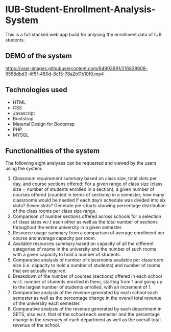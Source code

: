 # IUB-Student-Enrollment-Analysis-System
This is a full stacked web app build for anlysing the enrollment data of IUB students.


## DEMO of the system

https://user-images.githubusercontent.com/84903691/216838608-9558dbd3-4f5f-480d-8c15-78a2b11b10f0.mp4


## Technologies used
* HTML
* CSS
* Javascript
* Bootstrap
* Material Design for Bootstrap
* PHP
* MYSQL

## Functionalities of the system
The following eight analyses can be requested and viewed by the users using the system:
1. Classroom requirement summary based on class size, total slots per day, and
course sections offered:
For a given range of class size (class size = number of students enrolled in a
section), a given number of courses offered (counted in terms of sections) in a
semester, how many classrooms would be needed if each day’s schedule was
divided into six slots? Seven slots?
Generate pie-charts showing percentage distribution of the class rooms per class
size range.
2. Comparison of number sections offered across schools for a selection of class
sizes w.r.t each other as well as the total number of sections throughout the
entire university in a given semester.
3. Resource usage summary from a comparison of average enrollment per course
and average capacity per room.
4. Available resources summary based on capacity of all the different categories of
rooms in the university and the number of such rooms with a given capacity to
hold a number of students.
5. Comparative analysis of number of classrooms available per classroom size (i.e.
capacity to hold a number of students) and number of rooms that are actually
required.
6. Breakdown of the number of courses (sections) offered in each school w.r.t.
number of students enrolled in them, starting from 1 and going up to the largest
number of students enrolled, with an increment of 1.
7. Comparative analysis of the revenue generated by each school each semester as
well as the percentage change in the overall total revenue of the university each
semester.
8. Comparative analysis of the revenue generated by each department in SETS, also
w.r.t. that of the school each semester and the percentage change in the revenues
of each department as well as the overall total revenue of the school.

